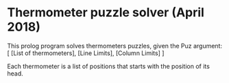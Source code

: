 # Thermometer puzzle solver (April 2018)
This prolog program solves thermometers puzzles, given the Puz argument:
[
[List of thermometers],
[Line Limits],
[Column Limits]
]

Each thermometer is a list of positions that starts with the position of its head.
